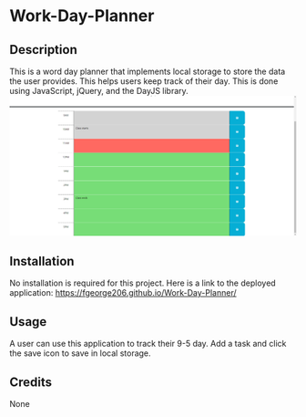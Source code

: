 # Work-Day-Planner

## Description
This is a word day planner that implements local storage to store the data the user provides. This helps users keep track of their day. This is done using JavaScript, jQuery, and the DayJS library.
![screenshot](assets\images\Work-Day-Planner.png)

## Installation
No installation is required for this project. Here is a link to the deployed application: https://fgeorge206.github.io/Work-Day-Planner/

## Usage
A user can use this application to track their 9-5 day. Add a task and click the save icon to save in local storage.

## Credits
None